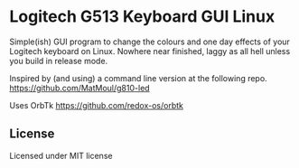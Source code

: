 # Logitech G513 Keyboard GUI Linux 

Simple(ish) GUI program to change the colours and one day effects of your Logitech keyboard on Linux.
Nowhere near finished, laggy as all hell unless you build in release mode.



Inspired by (and using) a command line version at the following repo.
https://github.com/MatMoul/g810-led


Uses OrbTk
https://github.com/redox-os/orbtk



## License

Licensed under MIT license